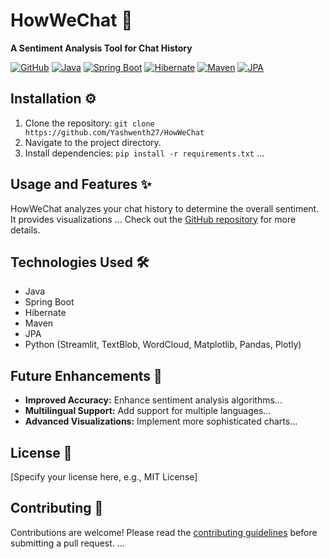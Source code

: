 # HowWeChat  🚀

**A Sentiment Analysis Tool for Chat History**

[![GitHub](https://img.shields.io/github/license/Yashwenth27/HowWeChat)](https://github.com/Yashwenth27/HowWeChat)
[![Java](https://img.shields.io/badge/java-%23ED8B00.svg?style=for-the-badge&logo=java&logoColor=white)](https://www.java.com/)
[![Spring Boot](https://img.shields.io/badge/Spring%20Boot-6DB33F?style=for-the-badge&logo=spring&logoColor=white)](https://spring.io/projects/spring-boot)
[![Hibernate](https://img.shields.io/badge/Hibernate-3e76a5?style=for-the-badge&logo=hibernate&logoColor=white)](https://hibernate.org/)
[![Maven](https://img.shields.io/badge/Maven-C71A1A?style=for-the-badge&logo=apache-maven&logoColor=white)](https://maven.apache.org/)
[![JPA](https://img.shields.io/badge/JPA-0059b3?style=for-the-badge&logo=java&logoColor=white)](https://jakarta.ee/specifications/jpa/)


## Installation ⚙️

1. Clone the repository: `git clone https://github.com/Yashwenth27/HowWeChat`
2. Navigate to the project directory.
3. Install dependencies:  `pip install -r requirements.txt` ...

## Usage and Features ✨

HowWeChat analyzes your chat history to determine the overall sentiment.  It provides visualizations ...  Check out the [GitHub repository](https://github.com/Yashwenth27/HowWeChat) for more details.


## Technologies Used 🛠️

* Java
* Spring Boot
* Hibernate
* Maven
* JPA
* Python (Streamlit, TextBlob, WordCloud, Matplotlib, Pandas, Plotly)


## Future Enhancements 🔮

* **Improved Accuracy:** Enhance sentiment analysis algorithms...
* **Multilingual Support:** Add support for multiple languages...
* **Advanced Visualizations:**  Implement more sophisticated charts...


## License 📄

[Specify your license here, e.g., MIT License]


## Contributing 🤝

Contributions are welcome! Please read the [contributing guidelines](CONTRIBUTING.md) before submitting a pull request. ...
